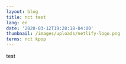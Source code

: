 ```yaml
---
layout: blog
title: nct test
lang: en
date: '2020-03-12T19:28:18-04:00'
thumbnail: /images/uploads/netlify-logo.png
terms: nct kpop
---
```

test
